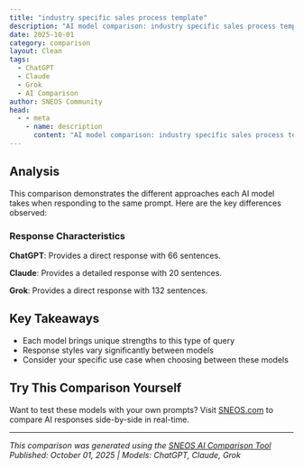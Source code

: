 ```yaml
---
title: "industry specific sales process template"
description: "AI model comparison: industry specific sales process template..."
date: 2025-10-01
category: comparison
layout: Clean
tags:
  - ChatGPT
  - Claude
  - Grok
  - AI Comparison
author: SNEOS Community
head:
  - - meta
    - name: description
      content: "AI model comparison: industry specific sales process template..."
---
```


<ChatComparison
  title="industry specific sales process template"
  prompt="industry specific sales process template"
  :responses='{
    "ChatGPT": "Certainly! Here\u2019s a versatile and customizable **Industry-Specific Sales Process Template** that you can adapt to various industries. I\u2019ll provide a general framework along with notes on tailoring it to specific industries.\n\n---\n\n## Industry-Specific Sales Process Template\n\n### 1. **Lead Generation and Prospecting**\n- **Objective:** Identify potential customers who fit the target profile.\n- **Activities:**\n  - Research industry-specific leads (e.g., trade shows, industry databases, LinkedIn groups).\n  - Use marketing campaigns tailored to industry pain points.\n  - Qualify leads based on industry-specific criteria (company size, vertical, need).\n- **Tools:** CRM, industry directories, data providers.\n\n### 2. **Initial Contact**\n- **Objective:** Establish communication and gather preliminary information.\n- **Activities:**\n  - Outreach via email, phone, social media, or in-person at industry events.\n  - Introduce your company and value proposition tailored to industry challenges.\n  - Ask initial qualifying questions about the prospect\u2019s current setup and pain points.\n- **Tips:** Use industry terminology and show understanding of their business.\n\n### 3. **Needs Assessment / Discovery**\n- **Objective:** Deeply understand the prospect\u2019s specific needs, challenges, and goals.\n- **Activities:**\n  - Conduct detailed conversations/interviews.\n  - In industries like tech, gather technical specs; in healthcare, understand compliance needs; in manufacturing, focus on scalability and process efficiency.\n  - Identify decision-makers and influencers specific to that industry\u2019s buying committee.\n- **Deliverable:** Documented needs assessment.\n\n### 4. **Solution Development and Presentation**\n- **Objective:** Propose a tailored solution that matches the industry problem.\n- **Activities:**\n  - Customize product/service features to address industry-specific issues.\n  - Prepare demos, prototypes, or case studies relevant to industry use cases.\n  - Present ROI and benefits using industry benchmarks and success stories.\n- **Tools:** Tailored sales presentations, proposal software.\n\n### 5. **Handling Objections and Negotiation**\n- **Objective:** Address concerns and align on terms that meet industry standards.\n- **Activities:**\n  - Anticipate common industry objections (e.g., regulatory compliance, integration with legacy systems).\n  - Provide evidence, testimonials, and risk mitigation strategies.\n  - Negotiate pricing, contracts, and service levels reflecting industry norms.\n- **Key Point:** Understand industry regulations that may affect the deal.\n\n### 6. **Closing**\n- **Objective:** Obtain commitment to purchase.\n- **Activities:**\n  - Confirm the decision-makers\u2019 approval.\n  - Finalize agreements and contracts with necessary industry-specific legal/review steps.\n  - Provide a clear timeline for delivery/implementation.\n- **Tip:** Use industry-specific incentives or financing options as applicable.\n\n### 7. **Implementation and Follow-up**\n- **Objective:** Ensure successful onboarding and satisfaction.\n- **Activities:**\n  - Coordinate with technical, support, or consulting teams familiar with the industry.\n  - Provide training and resources tailored to industry users.\n  - Schedule follow-up meetings to track progress and address issues.\n- **Deliverable:** Customer success plan relevant to industry workflows.\n\n### 8. **Account Management and Upselling**\n- **Objective:** Build long-term relationships and expand business.\n- **Activities:**\n  - Monitor customer usage and satisfaction within industry-specific KPIs.\n  - Introduce upgrades, new features, or complementary products suited for the industry.\n  - Solicit referrals and testimonials from satisfied industry clients.\n- **Tools:** Customer success platforms, automated engagement systems.\n\n---\n\n## Example: Industry-Specific Notes\n\n| Industry          | Key Focus Area in Sales Process                                  | Example Adaptation                                  |\n|-------------------|-----------------------------------------------------------------|----------------------------------------------------|\n| Manufacturing     | Emphasize process efficiency, scalability, ROI calculations.   | Include plant-floor demos, compliance with safety standards. |\n| Healthcare        | Highlight compliance (HIPAA), data security, patient outcomes. | Use case studies showing improved patient care or workflow.  |\n| Technology        | Focus on technical integration, scalability, innovation.       | Offer product trials, detailed technical specs.              |\n| Financial Services| Emphasize risk management, regulatory adherence, ROI.          | Provide regulatory compliance assurances, security details.  |\n| Retail            | Focus on customer experience, inventory management solutions.  | Highlight POS integrations, customer analytics demos.        |\n\n---\n\nIf you let me know your specific industry, I can tailor this template further!",
    "Claude": "# Industry-Specific Sales Process Template\n\n## Template Overview\nThis template provides a structured framework that can be adapted for different industries while maintaining core sales methodology principles.\n\n---\n\n## \uD83C\uDFAF **INDUSTRY: [Insert Your Industry]**\n\n### **Sales Cycle Length:** [X days/weeks/months]\n### **Average Deal Size:** $[Amount]\n### **Key Decision Makers:** [List typical roles]\n\n---\n\n## **STAGE 1: PROSPECTING \u0026 LEAD QUALIFICATION**\n\n### **Activities:**\n- [ ] Market research and target identification\n- [ ] Lead scoring using industry-specific criteria\n- [ ] Initial outreach via preferred industry channels\n- [ ] Social selling on relevant platforms\n\n### **Industry-Specific Considerations:**\n- **Regulatory factors:** [List compliance requirements]\n- **Seasonal patterns:** [Note buying cycles]\n- **Industry events/triggers:** [Trade shows, regulations, etc.]\n\n### **Qualification Criteria (BANT\u002B):**\n- **Budget:** $[Range] allocated for [solution type]\n- **Authority:** [Specific decision-maker titles]\n- **Need:** [Industry-specific pain points]\n- **Timeline:** [Typical implementation timeframes]\n- **Industry fit:** [Specific requirements/certifications]\n\n### **Exit Criteria:** \n\u2705 Qualified lead meets [X] of [Y] criteria\n\n---\n\n## **STAGE 2: INITIAL DISCOVERY**\n\n### **Objectives:**\n- Understand current state and challenges\n- Identify key stakeholders\n- Assess technical/regulatory requirements\n- Build rapport and credibility\n\n### **Discovery Questions (Industry-Specific):**\n1. **Current Process:** \u0022How do you currently handle [industry process]?\u0022\n2. **Pain Points:** \u0022What are your biggest challenges with [industry issue]?\u0022\n3. **Compliance:** \u0022What regulatory requirements must you meet?\u0022\n4. **Integration:** \u0022What systems/tools are you currently using?\u0022\n5. **Success Metrics:** \u0022How do you measure success in [area]?\u0022\n\n### **Tools/Resources:**\n- [ ] Industry assessment questionnaire\n- [ ] Competitive analysis template\n- [ ] ROI calculator (industry-specific)\n\n### **Exit Criteria:** \n\u2705 Complete discovery report with identified needs and stakeholders\n\n---\n\n## **STAGE 3: TECHNICAL/DETAILED EVALUATION**\n\n### **Activities:**\n- [ ] Product demonstration (industry-focused)\n- [ ] Technical deep-dive sessions\n- [ ] Proof of concept/pilot program\n- [ ] Compliance verification\n- [ ] Reference calls with similar clients\n\n### **Industry Deliverables:**\n- [ ] Technical requirements document\n- [ ] Compliance checklist\n- [ ] Implementation timeline\n- [ ] Risk assessment\n- [ ] ROI projection\n\n### **Stakeholder Engagement:**\n- **Technical buyers:** [Specific concerns/needs]\n- **Economic buyers:** [Budget/ROI focus]\n- **End users:** [Usability/training needs]\n- **Compliance/Legal:** [Regulatory requirements]\n\n### **Exit Criteria:** \n\u2705 Technical fit confirmed and stakeholders aligned\n\n---\n\n## **STAGE 4: PROPOSAL \u0026 NEGOTIATION**\n\n### **Proposal Components:**\n1. **Executive Summary** (industry context)\n2. **Current State Analysis**\n3. **Proposed Solution** (industry-specific features)\n4. **Implementation Plan** (phased approach)\n5. **Investment \u0026 ROI** (industry benchmarks)\n6. **Risk Mitigation** (compliance/security)\n7. **Success Metrics** (KPIs relevant to industry)\n8. **Next Steps**\n\n### **Common Negotiation Points:**\n- [ ] Pricing/payment terms\n- [ ] Implementation timeline\n- [ ] Service level agreements\n- [ ] Compliance guarantees\n- [ ] Training and support\n- [ ] Customization requirements\n\n### **Industry Objections \u0026 Responses:**\n| **Objection** | **Response Strategy** |\n|---------------|----------------------|\n| \u0022Too expensive\u0022 | ROI calculator with industry benchmarks |\n| \u0022Not compliant\u0022 | Certification documentation |\n| \u0022Too complex\u0022 | Phased implementation plan |\n| \u0022No budget this year\u0022 | Cost of inaction analysis |\n\n### **Exit Criteria:** \n\u2705 Proposal submitted and initial feedback received\n\n---\n\n## **STAGE 5: CLOSING \u0026 CONTRACT**\n\n### **Activities:**\n- [ ] Address final objections\n- [ ] Contract review and negoti",
    "Grok": "Creating an industry-specific sales process template requires tailoring the general sales framework to the unique characteristics, challenges, and customer behaviors of a particular industry. Below, I\u0027ll outline a generic sales process template and then explain how to adapt it for a few specific industries. You can customize this further based on the industry you\u0027re targeting.\n\n---\n\n### General Sales Process Template\nA structured sales process typically includes the following stages:\n\n1. **Prospecting \u0026 Lead Generation**\n   - Identify potential customers who fit your target audience.\n   - Use tools, databases, referrals, and marketing campaigns to generate leads.\n   - Research prospects to understand their needs, pain points, and buying potential.\n\n2. **Qualification**\n   - Assess whether the lead is a good fit for your product/service.\n   - Use qualification frameworks like BANT (Budget, Authority, Need, Timeline) or MEDDIC (Metrics, Economic Buyer, Decision Criteria, Decision Process, Identify Pain, Champion).\n   - Prioritize leads based on likelihood of conversion.\n\n3. **Initial Contact \u0026 Relationship Building**\n   - Reach out via email, phone, social media, or in-person.\n   - Focus on building trust and establishing rapport.\n   - Deliver a compelling elevator pitch tailored to the prospect\u2019s needs.\n\n4. **Needs Assessment/Discovery**\n   - Ask open-ended questions to uncover the prospect\u2019s challenges, goals, and priorities.\n   - Listen actively and document key insights.\n   - Identify how your product/service can solve their problems.\n\n5. **Presentation \u0026 Solution Offering**\n   - Present your product/service as a tailored solution to their needs.\n   - Highlight unique value propositions, benefits, and ROI.\n   - Use case studies, testimonials, or demos to build credibility.\n\n6. **Handling Objections**\n   - Anticipate and address concerns or hesitations (price, competition, timing, etc.).\n   - Provide clear, honest responses and focus on value over cost.\n\n7. **Closing the Deal**\n   - Use closing techniques (e.g., assumptive close, urgency close) to finalize the sale.\n   - Negotiate terms, pricing, and contracts if necessary.\n   - Ensure all parties are aligned and sign agreements.\n\n8. **Follow-Up \u0026 Post-Sale Support**\n   - Check in with the customer to ensure satisfaction.\n   - Offer onboarding, training, or support as needed.\n   - Request feedback or reviews and ask for referrals.\n\n9. **Account Management \u0026 Upselling**\n   - Maintain long-term relationships with clients.\n   - Identify opportunities for upselling or cross-selling additional products/services.\n   - Monitor client satisfaction and address issues proactively.\n\n---\n\n### Industry-Specific Adaptations\nBelow are examples of how to modify the general sales process for specific industries:\n\n#### 1. Technology/Software Industry (B2B SaaS)\n- **Prospecting \u0026 Lead Generation**: Focus on inbound marketing (content like whitepapers, webinars) and outbound efforts (LinkedIn outreach, cold emails). Target specific roles like IT managers or CTOs using tools like ZoomInfo or LinkedIn Sales Navigator.\n- **Qualification**: Use frameworks like MEDDIC to assess technical fit, decision-making process, and integration needs. Check if they have the infrastructure to support your software.\n- **Needs Assessment**: Focus on technical pain points (e.g., inefficiencies in current systems) and scalability needs. Discuss integration with existing tools.\n- **Presentation**: Emphasize security features, scalability, and customer support. Provide live demos or free trials to showcase functionality.\n- **Handling Objections**: Address concerns about data security, downtime, or cost with case studies or ROI calculators.\n- **Closing**: Offer flexible pricing models (monthly/annual subscriptions) and highlight long-term cost savings.\n- **Post-Sale**: Provide detailed onboarding and 24/7 customer support. Schedule regular check-ins to discuss updates or new features.\n\n#### 2. Real Estate Industry\n- **Prospecting \u0026 Lead Generation**: Leverage local networking events, open houses, online ads (Zillow, social media), and referrals from past clients. Build a strong personal brand in the community.\n- **Qualification**: Determine the client\u2019s budget, desired location, timeline, and specific needs (e.g., family size, amenities). Assess whether they\u2019re pre-approved for a mortgage.\n- **Initial Contact**: Build trust by being approachable and knowledgeable about the local market. Personalize communication to show you understand their lifestyle goals.\n- **Needs Assessment**: Ask about must-haves (e.g., number of bedrooms, proximity to schools) and dealbreakers.\n- **Presentation**: Show properties that match their criteria through virtual or in-person tours. Highlight market trends and future appreciation potential.\n- **Handling Objections**: Address concerns about pricing or location by comparing similar properties and emphasizing long-term value.\n- **Closing**: Guide clients through offers, negotiations, and paperwork. Work closely with lenders and title companies to finalize the deal.\n- **Post-Sale**: Follow up to ensure client satisfaction and ask for referrals or testimonials to build your reputation.\n\n#### 3. Healthcare/Medical Equipment Sales\n- **Prospecting \u0026 Lead Generation**: Target hospitals, clinics, and private practices. Use industry events, trade shows, and partnerships with medical associations to generate leads.\n- **Qualification**: Assess the prospect\u2019s budget, regulatory requirements, and specific medical needs. Verify if they have decision-making authority (e.g., hospital administrators or procurement officers).\n- **Initial Contact**: Focus on credibility by highlighting compliance with regulations (e.g., FDA approval) and your expertise in the healthcare field.\n- **Needs Assessment**: Understand patient care challenges and operational inefficiencies. Ask about equipment replacement cycles or clinical outcomes they want to improve.\n- **Presentation**: Showcase how equipment improves patient outcomes, reduces costs, or meets regulatory standards. Provide clinical trial data or peer reviews.\n- **Handling Objections**: Address concerns about cost with financing options or demonstrate long-term savings. Mitigate worries about training with comprehensive onboarding plans.\n- **Closing**: Navigate complex procurement processes and ensure contracts comply with healthcare regulations.\n- **Post-Sale**: Offer training for staff, maintenance services, and regular follow-ups to ensure the equipment performs as expected.\n\n#### 4. Retail/Consumer Goods (B2C or B2B to Retailers)\n- **Prospecting \u0026 Lead Generation**: For B2C, use social media ads, influencer partnerships, and in-store promotions. For B2B, target retailers through trade shows, cold outreach, or industry directories.\n- **Qualification**: For B2C, assess customer interest and purchasing intent through website behavior or interactions. For B2B, evaluate retailer size, target audience alignment, and shelf-space availability.\n- **Initial Contact**: For B2C, create engaging, emotional campaigns. For B2B, focus on how your product will drive foot traffic and sales for the retailer.\n- **Needs Assessment**: For B2C, understand lifestyle preferences or pain points. For B2B, discuss retailer goals (e.g., margin targets, inventory turnover).\n- **Presentation**: Highlight product features, competitive pricing, and branding. Use samples or in-store demos to create excitement.\n- **Handling Objections**: Address price sensitivity with promotions or bundle offers. For B2B, provide data on consumer demand and competitor performance.\n- **Closing**: For B2C, use urgency (e.g., limited-time offers). For B2B, negotiate terms like minimum order quantities or exclusivity deals.\n- **Post-Sale**: For B2C, encourage repeat purchases with loyalty programs. For B2B, monitor sales performance at retail locations and suggest restocking or marketing support.\n\n---\n\n### How to Customize This Template for Your Industry\n1. **Understand Your Buyer Persona**: Research the typical customer in your industry\u2014demographics, pain points, buying behavior, and decision-making process.\n2. **Map Industry-Specific Touchpoints**: Identify where and how customers interact with your business (e.g., trade shows for industrial equipment, social media for retail).\n3. **Incorporate Industry Language**: Use terminology and metrics relevant to your industry to build credibility (e.g., \u201Cpatient outcomes\u201D in healthcare, \u201Cfoot traffic\u201D in retail).\n4. **Align with Regulations or Standards**: Ensure your process complies with industry-specific laws or certifications (e.g., HIPAA for healthcare, safety standards for manufacturing).\n5. **Leverage Industry Tools**: Use CRMs, analytics, or platforms specific to your industry to streamline the sales process (e.g., MLS for real estate, HubSpot for tech).\n\nIf you have a specific industry in mind, let me know, and I can provide a more detailed customization!"
  }'
  published-date="14:54"
/>

## Analysis

This comparison demonstrates the different approaches each AI model takes when responding to the same prompt. Here are the key differences observed:

### Response Characteristics

**ChatGPT**: Provides a direct response with 66 sentences. 

**Claude**: Provides a detailed response with 20 sentences. 

**Grok**: Provides a direct response with 132 sentences. 

## Key Takeaways

- Each model brings unique strengths to this type of query
- Response styles vary significantly between models
- Consider your specific use case when choosing between these models

## Try This Comparison Yourself

Want to test these models with your own prompts? Visit [SNEOS.com](https://sneos.com) to compare AI responses side-by-side in real-time.

---

*This comparison was generated using the [SNEOS AI Comparison Tool](https://sneos.com)*
*Published: October 01, 2025 | Models: ChatGPT, Claude, Grok*
